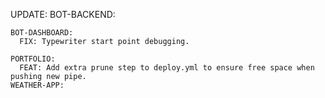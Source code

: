 UPDATE:
    BOT-BACKEND:

    BOT-DASHBOARD:
      FIX: Typewriter start point debugging.

    PORTFOLIO:
      FEAT: Add extra prune step to deploy.yml to ensure free space when pushing new pipe.
    WEATHER-APP:
